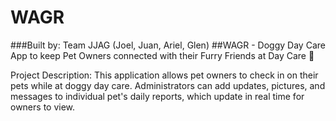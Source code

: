 # WAGR

###Built by: Team JJAG (Joel, Juan, Ariel, Glen) 
##WAGR - Doggy Day Care App to keep Pet Owners connected with their Furry Friends at Day Care 🐶  

 Project Description:  This application allows pet owners to check in on their pets while at doggy day care.  Administrators can add updates, pictures, and messages to individual pet's daily reports, which update in real time for owners to view.